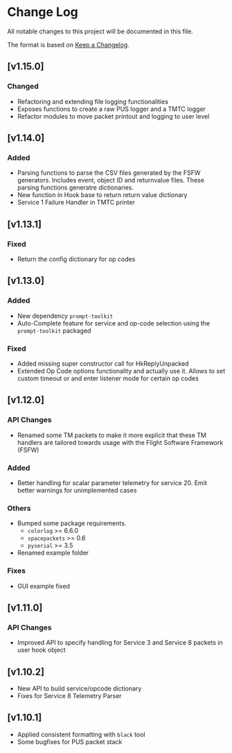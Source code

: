 Change Log
=======

All notable changes to this project will be documented in this file.

The format is based on [Keep a Changelog](http://keepachangelog.com/).

## [v1.15.0]

### Changed

- Refactoring and extending file logging functionalities
- Exposes functions to create a raw PUS logger and a TMTC logger
- Refactor modules to move packet printout and logging to user level

## [v1.14.0]

### Added

- Parsing functions to parse the CSV files generated by the FSFW generators.
  Includes event, object ID and returnvalue files. These parsing functions
  generatre dictionaries.
- New function in Hook base to return return value dictionary
- Service 1 Failure Handler in TMTC printer

## [v1.13.1]

### Fixed

- Return the config dictionary for op codes

## [v1.13.0]

### Added

- New dependency `prompt-toolkit`
- Auto-Complete feature for service and op-code selection using the `prompt-toolkit`
  packaged

### Fixed

- Added missing super constructor call for HkReplyUnpacked
- Extended Op Code options functionality and actually use it. Allows to set custom timeout
  or and enter listener mode for certain op codes

## [v1.12.0]

### API Changes

- Renamed some TM packets to make it more explicit that these TM handlers are tailored
  towards usage with the Flight Software Framework (FSFW)

### Added

- Better handling for scalar parameter telemetry for service 20. Emit better warnings for
  unimplemented cases

### Others

- Bumped some package requirements.
  - `colorlog` >= 6.6.0
  - `spacepackets` >= 0.6
  - `pyserial` >= 3.5
- Renamed example folder

### Fixes

- GUI example fixed

## [v1.11.0]

### API Changes

- Improved API to specify handling for Service 3 and Service 8 packets in user hook object

## [v1.10.2]

- New API to build service/opcode dictionary
- Fixes for Service 8 Telemetry Parser

## [v1.10.1]

- Applied consistent formatting with `black` tool
- Some bugfixes for PUS packet stack
